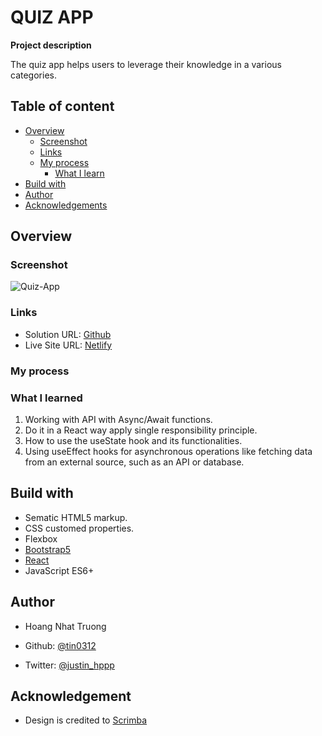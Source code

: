 # QUIZ APP

**Project description**

The quiz app helps users to leverage their knowledge in a various categories.

## Table of content

- [Overview](#overview)
  - [Screenshot](#screenshot)
  - [Links](#links)
  - [My process](#my-process)
    - [What I learn](#what-i-learned)
- [Build with](#build-with)
- [Author](#author)
- [Acknowledgements](#acknowledgement)

## Overview

### Screenshot

![Quiz-App](./assets/screenshot.png)

### Links

- Solution URL: [Github](https://github.com/tin0312/quizApp)
- Live Site URL: [Netlify](https://unrivaled-sorbet-b6c280.netlify.app/)

### My process

### What I learned

1. Working with API with Async/Await functions.
2. Do it in a React way apply single responsibility principle.
3. How to use the useState hook and its functionalities.
4. Using useEffect hooks for asynchronous operations like fetching data from an external source, such as an API or database.

## Build with

- Sematic HTML5 markup.
- CSS customed properties.
- Flexbox
- [Bootstrap5](https://getbootstrap.com/docs/5.0/getting-started/introduction/)
- [React](https://react.dev/)
- JavaScript ES6+

## Author

- Hoang Nhat Truong
- Github: [@tin0312](https://github.com/tin0312)

- Twitter: [@justin_hppp](https://twitter.com/justin_hppp)

## Acknowledgement

- Design is credited to [Scrimba](https://scrimba.com/dashboard#overview)
